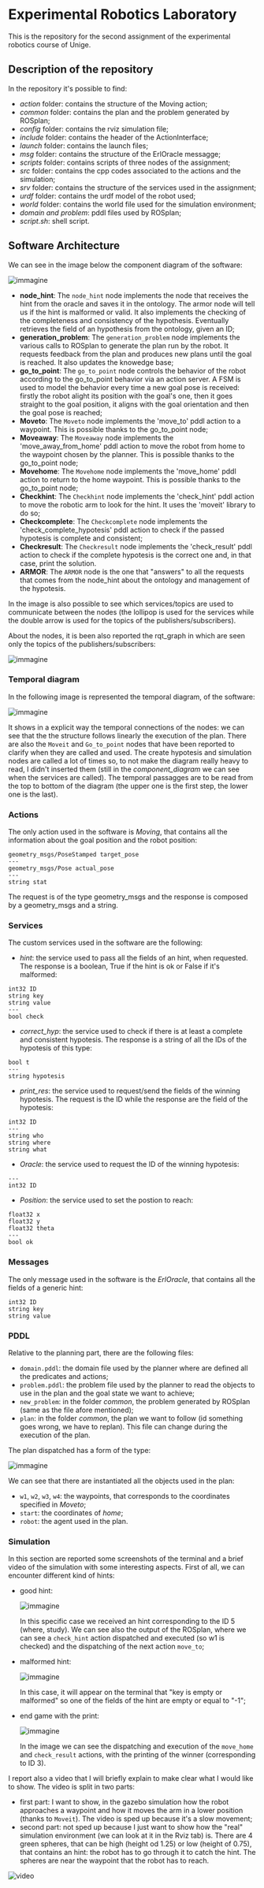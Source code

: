 # Experimental Robotics Laboratory
This is the repository for the second assignment of the experimental robotics course of Unige.

## Description of the repository
In the repository it's possible to find:
* *action* folder: contains the structure of the Moving action;
* *common* folder: contains the plan and the problem generated by ROSplan;
* *config* folder: contains the rviz simulation file;
* *include* folder: contains the header of the ActionInterface;
* *launch* folder: contains the launch files;
* *msg* folder: contains the structure of the ErlOracle messagge;
* *scripts* folder: contains scripts of three nodes of the assignment; 
* *src* folder: contains the cpp codes associated to the actions and the simulation;
* *srv* folder: contains the structure of the services used in the assignment;
* *urdf* folder: contains the urdf model of the robot used;
* *world* folder: contains the world file used for the simulation environment;
* *domain and problem*: pddl files used by ROSplan;
* *script.sh*: shell script.

## Software Architecture
We can see in the image below the component diagram of the software:

![immagine](images_videos/component_diagram.jpeg)

* **node_hint**: The `node_hint` node implements the node that receives the hint from the oracle and saves it in the ontology. The armor node will tell us if the hint is malformed or valid. It also implements the checking of the completeness and consistency of the hypothesis. Eventually retrieves the field of an hypothesis from the ontology, given an ID;
* **generation_problem**: The `generation_problem` node implements the various calls to ROSplan to generate the plan run by the robot. It requests feedback from the plan and produces new plans until the goal is reached. It also updates the knowedge base;
* **go_to_point**: The `go_to_point` node controls the behavior of the robot according to the go_to_point behavior via an action server. A FSM is used to model the behavior every time a new goal pose is received: firstly the robot alight its position with the goal's one, then it goes straight to the goal position, it aligns with the goal orientation and then the goal pose is reached;
* **Moveto**: The `Moveto` node implements the 'move_to' pddl action to a waypoint. This is possible thanks to the go_to_point node;
* **Moveaway**: The `Moveaway` node implements the 'move_away_from_home' pddl action to move the robot from home to the waypoint chosen by the planner. This is possible thanks to the go_to_point node;
* **Movehome**: The `Movehome` node implements the 'move_home' pddl action to return to the home waypoint. This is possible thanks to the go_to_point node;
* **Checkhint**: The `Checkhint` node implements the 'check_hint' pddl action to move the robotic arm to look for the hint. It uses the 'moveit' library to do so;
* **Checkcomplete**: The `Checkcomplete` node implements the 'check_complete_hypotesis' pddl action to check if the passed hypotesis is complete and consistent;
* **Checkresult**: The `Checkresult` node implements the 'check_result' pddl action to check if the complete hypotesis is the correct one and, in that case, print the solution.
* **ARMOR**: The `ARMOR` node is the one that "answers" to all the requests that comes from the node_hint about the ontology and management of the hypotesis.

In the image is also possible to see which services/topics are used to communicate between the nodes (the lollipop is used for the services while the double arrow is used for the topics of the publishers/subscribers).

About the nodes, it is been also reported the rqt_graph in which are seen only the topics of the publishers/subscribers:

![immagine](images_videos/rqt_graph.jpeg)

### Temporal diagram
In the following image is represented the temporal diagram, of the software:

![immagine](images_videos/temporal_diagram.jpeg)

It shows in a explicit way the temporal connections of the nodes: we can see that the the structure follows linearly the execution of the plan. There are also the `Moveit` and `Go_to_point` nodes that have been reported to clarify when they are called and used. The create hypotesis and simulation nodes are called a lot of times so, to not make the diagram really heavy to read, I didn't inserted them (still in the *component_diagram* we can see when the services are called). 
The temporal passagges are to be read from the top to bottom of the diagram (the upper one is the first step, the lower one is the last).

### Actions
The only action used in the software is *Moving*, that contains all the information about the goal position and the robot position:
```
geometry_msgs/PoseStamped target_pose
---
geometry_msgs/Pose actual_pose
---
string stat
```
The request is of the type geometry_msgs and the response is composed by a geometry_msgs and a string.

### Services
The custom services used in the software are the following:

* *hint*: the service used to pass all the fields of an hint, when requested. The response is a boolean, True if the hint is ok or False if it's malformed:  
```
int32 ID
string key
string value
---
bool check
```

* *correct_hyp*: the service used to check if there is at least a complete and consistent hypotesis. The response is a string of all the IDs of the hypotesis of this type:
```
bool t
---
string hypotesis
```

* *print_res*: the service used to request/send the fields of the winning hypotesis. The request is the ID while the response are the field of the hypotesis:
```
int32 ID
---
string who
string where
string what
```

* *Oracle*: the service used to request the ID of the winning hypotesis:
```
---
int32 ID
```

* *Position*: the service used to set the postion to reach:
```
float32 x
float32 y
float32 theta
---
bool ok
```

### Messages
The only message used in the software is the *ErlOracle*, that contains all the fields of a generic hint:
```
int32 ID
string key
string value
```

### PDDL 
Relative to the planning part, there are the following files:
* `domain.pddl`: the domain file used by the planner where are defined all the predicates and actions;
* `problem.pddl`: the problem file used by the planner to read the objects to use in the plan and the goal state we want to achieve;
* `new_problem`: in the folder *common*, the problem generated by ROSplan (same as the file afore mentioned);
* `plan`: in the folder *common*, the plan we want to follow (id something goes wrong, we have to replan). This file can change during the execution of the plan.

The plan dispatched has a form of the type:

![immagine](images_videos/plan_dispatched.jpeg)

We can see that there are instantiated all the objects used in the plan:
* `w1`, `w2`, `w3`, `w4`: the waypoints, that corresponds to  the coordinates specified in *Moveto*;
* `start`: the coordinates of *home*;
* `robot`: the agent used in the plan.

### Simulation
In this section are reported some screenshots of the terminal and a brief video of the simulation with some interesting aspects.
First of all, we can encounter different kind of hints:
* good hint:

    ![immagine](images_videos/good_hint.jpeg)

    In this specific case we received an hint corresponding to the ID 5 (where, study). We can see also the output of the ROSplan, where we can see a `check_hint` action dispatched and executed (so w1 is checked) and the dispatching of the next action `move_to`;

* malformed hint:

    ![immagine](images_videos/malformed_hint.jpeg)

    In this case, it will appear on the terminal that "key is empty or malformed" so one of the fields of the hint are empty or equal to "-1";

* end game with the print:

    ![immagine](images_videos/end_game.jpeg)

    In the image we can see the dispatching and execution of the `move_home` and `check_result` actions, with the printing of the winner (corresponding to ID 3).


I report also a video that I will briefly explain to make clear what I would like to show.
The video is split in two parts:
* first part: I want to show, in the gazebo simulation how the robot approaches a waypoint and how it moves the arm in a lower position (thanks to `Moveit`). The video is sped up because it's a slow movement;
* second part: not sped up because I just want to show how the "real" simulation environment (we can look at it in the Rviz tab) is. There are 4 green spheres, that can be high (height od 1.25) or low (height of 0.75), that contains an hint: the robot has to go through it to catch the hint. The spheres are near the waypoint that the robot has to reach.


 ![video](https://www.youtube.com/watch?v=e6bZsWgrhO4)
